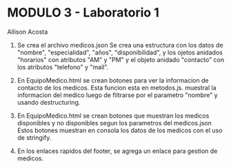 # MODULO 3 - Laboratorio 1

Allison Acosta

1. Se crea el archivo medicos.json
   Se crea una estructura con los datos de "nombre", "especialidad", "años", "disponibilidad",
   y los ojetos anidados "horarios" con atributos "AM" y "PM" y el objeto anidado "contacto" con los atributos "telefono" y "mail".

2. En EquipoMedico.html se crean botones para ver la informacion de contacto de los medicos.
   Esta funcion esta en metodos.js. muestral la informacion del medico luego de filtrarse por el parametro "nombre" y usando destructuring.

3. En EquipoMedico.html se crean botones que muestran los medicos disponibles y no disponibles segun los parametros del medicos.json
   Estos botones muestran en consola los datos de los medicos con el uso de stringify.

4. En los enlaces rapidos del footer, se agrega un enlace para gestion de medicos.
